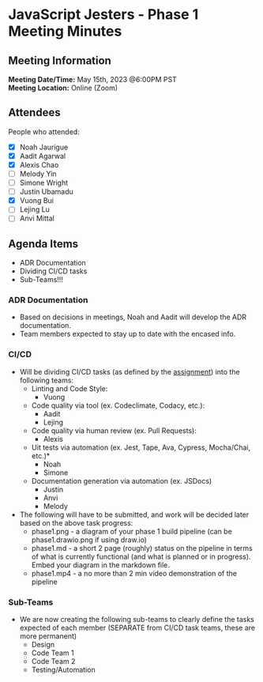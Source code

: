 # JavaScript Jesters - Phase 1 Meeting Minutes
## Meeting Information
**Meeting Date/Time:** May 15th, 2023 @6:00PM PST  
**Meeting Location:** Online (Zoom)

## Attendees
People who attended:
- [X] Noah Jaurigue
- [X] Aadit Agarwal
- [X] Alexis Chao
- [ ] Melody Yin
- [ ] Simone Wright
- [ ] Justin Ubamadu
- [X] Vuong Bui
- [ ] Lejing Lu
- [ ] Anvi Mittal

## Agenda Items
- ADR Documentation
- Dividing CI/CD tasks
- Sub-Teams!!!

### ADR Documentation
- Based on decisions in meetings, Noah and Aadit will develop the ADR documentation.
- Team members expected to stay up to date with the encased info.

### CI/CD
- Will be dividing CI/CD tasks (as defined by the [assignment](https://canvas.ucsd.edu/courses/44983/assignments/617835)) into the following teams:
  - Linting and Code Style:
    - Vuong
  - Code quality via tool (ex. Codeclimate, Codacy, etc.):
    - Aadit
    - Lejing
  - Code quality via human review (ex. Pull Requests):
    - Alexis
  - Uit tests via automation (ex. Jest, Tape, Ava, Cypress, Mocha/Chai, etc.)*
    - Noah
    - Simone
  - Documentation generation via automation (ex. JSDocs)
    - Justin
    - Anvi
    - Melody
- The following will have to be submitted, and work will be decided later based on the above task progress:
  - phase1.png - a diagram of your phase 1 build pipeline (can be phase1.drawio.png if using draw.io)
  - phase1.md - a short 2 page (roughly) status on the pipeline in terms of what is currently functional (and what is planned or in progress). Embed your diagram in the markdown file.
  - phase1.mp4 - a no more than 2 min video demonstration of the pipeline   

### Sub-Teams
- We are now creating the following sub-teams to clearly define the tasks expected of each member (SEPARATE from CI/CD task teams, these are more permanent)
  - Design
  - Code Team 1
  - Code Team 2
  - Testing/Automation